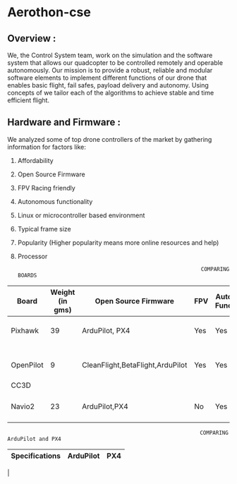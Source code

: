 # Aerothon-cse
## Overview : 

We, the Control System team, work on the simulation and the software system that allows our quadcopter to be controlled remotely and operable autonomously. 
Our mission is to provide a robust, reliable and modular software elements to implement different functions of our drone that enables basic flight, fail safes, payload delivery and autonomy. Using concepts of we tailor each of the algorithms to achieve stable and time efficient flight.

## Hardware and Firmware : 

We analyzed some of top drone controllers of the market by gathering information for factors like:
1. Affordability
2. Open Source Firmware
3. FPV Racing friendly
4. Autonomous functionality
5. Linux or microcontroller based environment
6. Typical frame size
7. Popularity (Higher popularity means more online resources and help)
8. Processor

                                                                 COMPARING BOARDS 

|  Board     |   Weight (in gms)  | Open Source Firmware                |  FPV  |  Autonomous Functionality  |  Typical Frame Size  |  Popularity  |  Processor  |
| ---------  |  ----------------  |  -------------------                |  ---  |  ------------------------  |  ------------------  |  ----------  |  ---------  |
|  Pixhawk   |      39            | ArduPilot, PX4                      |  Yes  |         Yes                |   82 x 16 x 50 mm    |   High       | 32          |   
|            |                    |                                     |       |                            |                      |              |             |
|            |                    |                                     |       |                            |                      |              |             |
|  OpenPilot |       9            |  CleanFlight,BetaFlight,ArduPilot   |  Yes  |         Yes                |   40 x 40 x 18       |   High       | 32          |
|    CC3D    |                    |                                     |       |                            |                      |              |             |
|            |                    |                                     |       |                            |                      |              |             |
|            |                    |                                     |       |                            |                      |              |             |
|  Navio2    |       23           |  ArduPilot,PX4                      |  No   |         Yes                |   55 x 65 mm         |   Medium     |  32         |
|            |                    |                                     |       |                            |                      |              |             |
|            |                    |                                     |       |                            |                      |              |             |


                                                          
                                                          
                                                                 COMPARING ArduPilot and PX4
                                                                 
  | Specifications  |  ArduPilot    |  PX4  |
  |:---             |:---           |:---   |
  |




